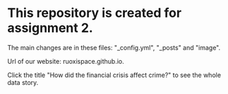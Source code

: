 # This repository is created for assignment 2.   
The main changes are in these files: "_config.yml", "_posts" and "image".

Url of our website: ruoxispace.github.io.

Click the title "How did the financial crisis affect crime?" to see the whole data story.
